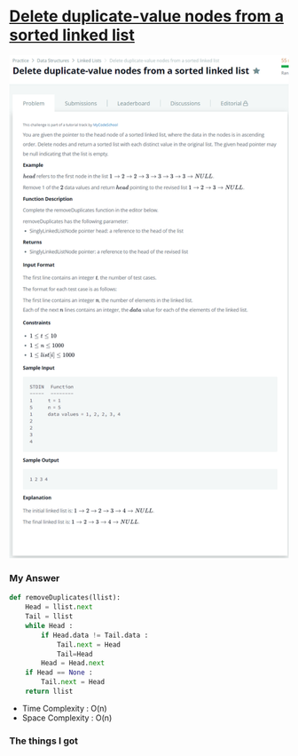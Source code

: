 # [Delete duplicate-value nodes from a sorted linked list](https://www.hackerrank.com/challenges/delete-duplicate-value-nodes-from-a-sorted-linked-list/problem)

![image](Problem.png)



### My Answer

```python
def removeDuplicates(llist):
    Head = llist.next
    Tail = llist
    while Head : 
        if Head.data != Tail.data : 
            Tail.next = Head
            Tail=Head
        Head = Head.next
    if Head == None : 
        Tail.next = Head
    return llist
```

* Time Complexity : O(n)
* Space Complexity : O(n)



### The things I got
